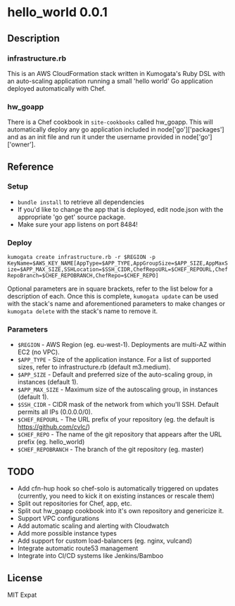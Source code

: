 # hello_world 0.0.1
## Description
### infrastructure.rb
This is an AWS CloudFormation stack written in Kumogata's Ruby DSL with an auto-scaling application running a small 'hello world' Go application deployed automatically with Chef.

### hw_goapp
There is a Chef cookbook in `site-cookbooks` called hw_goapp. This will automatically deploy any go application included in node['go']['packages'] and as an init file and run it under the username provided in node['go']['owner'].

## Reference

### Setup
- `bundle install` to retrieve all dependencies
- If you'd like to change the app that is deployed, edit node.json with the appropriate 'go get' source package.
- Make sure your app listens on port 8484!

### Deploy
`kumogata create infrastructure.rb -r $REGION -p KeyName=$AWS_KEY_NAME[AppType=$APP_TYPE,AppGroupSize=$APP_SIZE,AppMaxSize=$APP_MAX_SIZE,SSHLocation=$SSH_CIDR,ChefRepoURL=$CHEF_REPOURL,ChefRepoBranch=$CHEF_REPOBRANCH,ChefRepo=$CHEF_REPO]`

Optional parameters are in square brackets, refer to the list below for a description of each. Once this is complete, `kumogata update` can be used with the stack's name and aforementioned parameters to make changes or `kumogata delete` with the stack's name to remove it.

### Parameters
- `$REGION` - AWS Region (eg. eu-west-1). Deployments are multi-AZ within EC2 (no VPC).
- `$APP_TYPE` - Size of the application instance. For a list of supported sizes, refer to infrastructure.rb (default m3.medium).
- `$APP_SIZE` - Default and preferred size of the auto-scaling group, in instances (default 1).
- `$APP_MAX_SIZE` - Maximum size of the autoscaling group, in instances (default 1).
- `$SSH_CIDR` - CIDR mask of the network from which you'll SSH. Default permits all IPs (0.0.0.0/0).
- `$CHEF_REPOURL` - The URL prefix of your repository (eg. the default is https://github.com/cvlc/)
- `$CHEF_REPO` - The name of the git repository that appears after the URL prefix (eg. hello_world)
- `$CHEF_REPOBRANCH` - The branch of the git repository (eg. master)

## TODO
- Add cfn-hup hook so chef-solo is automatically triggered on updates (currently, you need to kick it on existing instances or rescale them)
- Split out repositories for Chef, app, etc.
- Split out hw_goapp cookbook into it's own repository and genericize it.
- Support VPC configurations
- Add automatic scaling and alerting with Cloudwatch
- Add more possible instance types
- Add support for custom load-balancers (eg. nginx, vulcand)
- Integrate automatic route53 management
- Integrate into CI/CD systems like Jenkins/Bamboo

## License

MIT Expat
